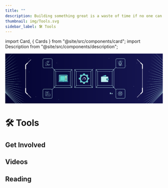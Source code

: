 ```yaml
---
title: ""
description: Building something great is a waste of time if no one can use it. That's why we've built industry-leading tools to secure your assets, trade your personal compute power, and onboard your community.
thumbnail: img/Tools.svg
sidebar_label: 🛠 Tools
---
```


import Card, { Cards } from "@site/src/components/card";
import Description from "@site/src/components/description";

![banner](img/Tools.svg)

# 🛠 Tools

<Description
  text="Building something great is a waste of time if no one can use it. That's why
  we've built industry-leading tools to secure your assets, trade your personal
  compute power, and onboard your community."
/>

## Get Involved

<Cards>
  <Card
    title="<p><strong>Get the Finnie Wallet</strong></p>"
    description=" <p>Worry free web3. We've designed Finnie as your browsing companion, so that you don't have to worry.</p>"
    link="https://chrome.google.com/webstore/detail/finnie/cjmkndjhnagcfbpiemnkdpomccnjblmj"
    linkText="Get the Wallet Today"
    svgName="finnie"
    cardPerRow="3"
  />
  <Card
    title="<p><strong>Start Running a Koii Node</strong></p>"
    description="<p>Rent a personal device to the network, and start earning passive income with your existing hardware.</p>"
    link="/develop/microservices-and-tasks/run-a-task-node"
    linkText="Start Earning KOII"
    svgName="node"
    cardPerRow="3"
  />
  <Card
    title="<p><strong>Build your Koii DID</strong></p>"
    description=" <p>Your reputation on Koii is everything. Link your node, your social reputation, and your existing online presence together with ease.</p>"
    link="https://blog.koii.network/DID/"
    linkText="Check out DIDs"
    svgName="koiiDid"
    cardPerRow="3"
  />
</Cards>

## Videos

<Cards>
  <Card
    title="<p>Twitter Space - What's new with Finnie?</p>"
    link="https://youtu.be/IgJ5HesnVjA"
    linkText="Watch the Video"
    svgName="finnieVideo"
    cardPerRow="3"
  />
  <Card
    title="<p>Using Koii-X to build a Crowdfunding Portal</p>"
    link="https://youtube.com/watch?v=PBJDM_ZY2WI&si=EnSIkaIECMiOmarE"
    linkText="Watch the Video"
    svgName="koiiXVideo"
    cardPerRow="3"
  />
</Cards>

## Reading

<Cards>
  <Card
    title="<p><strong>Finnie Developer Docs</strong></p>"
    link="/develop/build-dapps-with-koii/integrating-wallets/finnie-wallet"
    linkText="Start Building With Finnie"
    svgName="finnie"
    cardPerRow="3"
  />
  <Card
    title="<p><strong>Why you need a Koii DID (Decentralized Identity)</strong></p>"
    link="https://blog.koii.network/Why-you-Need-a-Koii-DID/"
    linkText="Learn more about DIDs"
    svgName="koiiDid"
    cardPerRow="3"
  />
  <Card
    title="<p><strong>Build the dApp of Your Dreams With Koii-X</strong></p>"
    link="/develop/build-dapps-with-koii/welcome-to-koii-x"
    linkText="Try Koii-X"
    svgName="koiiX"
    cardPerRow="3"
  />
</Cards>
